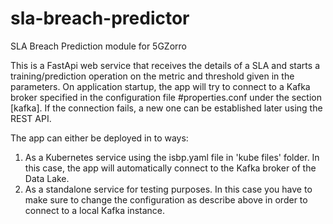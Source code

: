 # sla-breach-predictor
SLA Breach Prediction module for 5GZorro

This is a FastApi web service that receives the details of a SLA and starts a training/prediction operation on the metric and threshold given in the parameters. On application startup, the app will try to connect to a Kafka broker specified in the configuration file #properties.conf under the section [kafka]. If the connection fails, a new one can be established later using the REST API.

The app can either be deployed in to ways:

1) As a Kubernetes service using the isbp.yaml file in 'kube files' folder. In this case, the app will automatically connect to the Kafka broker of the Data Lake.
2) As a standalone service for testing purposes. In this case you have to make sure to change the configuration as describe above in order to connect to a local Kafka instance.
